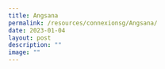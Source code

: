 ```yaml
---
title: Angsana
permalink: /resources/connexionsg/Angsana/
date: 2023-01-04
layout: post
description: ""
image: ""
---
```


